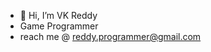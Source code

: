 - 👋 Hi, I’m VK Reddy
- Game Programmer
- reach me @ reddy.programmer@gmail.com

<!---
reddy-programmer/reddy-programmer is a ✨ special ✨ repository because its `README.md` (this file) appears on your GitHub profile.
You can click the Preview link to take a look at your changes.
--->
